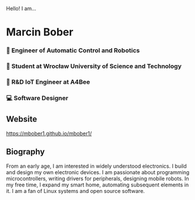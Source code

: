 Hello! I am...
# Marcin Bober
### :car: Engineer of Automatic Control and Robotics 
### :blue_book: Student at Wrocław University of Science and Technology
### :honeybee: R&D IoT Engineer  at A4Bee 
### :computer: Software Designer

## Website
https://mbober1.github.io/mbober1/

## Biography
From an early age, I am interested in widely understood electronics.
I build and design my own electronic devices. 
I am passionate about programming microcontrollers, writing drivers for peripherals, designing mobile robots. 
In my free time, I expand my smart home, automating subsequent elements in it. I am a fan of Linux systems and open source software.
